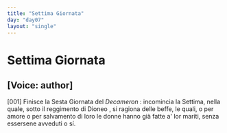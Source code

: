 ```yaml
---
title: "Settima Giornata"
day: "day07"
layout: "single"
---
```

<div id="day07" ruler="dioneo" type="Day">
 <h1>
  Settima Giornata
 </h1>
 <p>
  <h2>
   [Voice: author]
  </h2>
 </p>
 <argument>
  <p>
   <a name="p07990001">
    [001]
   </a>
   Finisce la Sesta Giornata del
   <i>
    Decameron
   </i>
   : incomincia la Settima, nella quale, sotto il reggimento di
   <name persref="dioneo" type="person">
    Dioneo
   </name>
   , si ragiona delle beffe, le quali, o per amore o per salvamento di loro le donne hanno gi&agrave; fatte a' lor mariti, senza essersene avveduti o s&iacute;.
  </p>
 </argument>
</div>